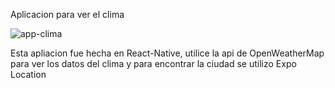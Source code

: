 Aplicacion para ver el clima

![app-clima](https://github.com/JT2116/Clima-React-Native-P/assets/52418189/dd56ffc5-61aa-420b-b011-33bf4f186206)

Esta apliacion fue hecha en React-Native, utilice la api de OpenWeatherMap para ver los datos del clima y para encontrar la ciudad se utilizo Expo Location
